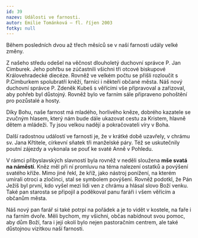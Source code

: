 ```yaml
---
id: 39
nazev: Události ve farnosti.
autor: Emilie Tománková – fl. říjen 2003
fotky: null
---
```

Během posledních dvou až třech měsíců se v naší farnosti udály velké změny. 
<p>
Z našeho středu odešel na věčnost dlouholetý duchovní správce P. Jan Cimburek. Jeho pohřbu se zúčastnili všichni tři otcové biskupové Královehradecké diecéze. Rovněž ve velkém počtu se přišli rozloučit s P.Cimburkem spolubratří kněží, farníci i někteří občané města. Náš nový duchovní správce P. Zdeněk Kubeš s věřícími vše připravoval a zařizoval, aby pohřeb byl důstojný. Rovněž bylo ve farním sále připraveno pohoštění pro pozůstalé a hosty.
<p>
Díky Bohu, naše farnost má mladého, horlivého kněze, dobrého kazatele se zvučným hlasem, který nám bude dále ukazovat cestu za Kristem, hlavně dětem a mládeži. Ty jsou velkou nadějí a pokračovateli víry v Boha.
<p>
Další radostnou událostí ve farnosti je, že v krátké době uzavřely, v chrámu sv. Jana Křtitele, církevní sňatek tři manželské páry. Též se uskutečnily poutní zájezdy a vykonala se pouť ke svaté Anně v Pohledu.
<p>
V rámci přibyslavských slavností byla rovněž v neděli sloužena <b>mše svatá na náměstí</b>. Kněz měl při ní promluvu na téma nalezení ostatků a povýšení svatého kříže. Mimo jiné řekl, že kříž, jako nástroj ponížení, na kterém umírali otroci a zločinci, stal se symbolem povýšení. Rovněž podotkl, že Pán Ježíš byl první, kdo vyšel mezi lidi ven z chrámu a hlásal slovo Boží venku. Také pan starosta se připojil a poděkoval panu faráři i všem věřícím a občanům města. 
<p>
Náš nový pan farář si také potrpí na pořádek a je to vidět v kostele, na faře i na farním dvoře. Měli bychom, my všichni, občas nabídnout svou pomoc, aby dům Boží, fara i její okolí bylo nejen pastoračním centrem, ale také důstojnou vizitkou naší farnosti.
